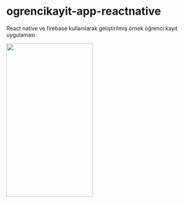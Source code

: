 # ogrencikayit-app-reactnative
React native ve firebase kullanılarak geliştirilmiş örnek öğrenci kayıt uygulaması

<img align="left" width="225" height="400" src="http://barankaraboga.com/wp-content/uploads/2017/10/Screenshot_2017-10-23-11-47-02-231_com.studentproject-e1508753256799.png">

